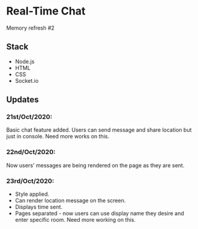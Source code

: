 # Real-Time Chat

Memory refresh #2

## Stack

- Node.js
- HTML
- CSS
- Socket.io

## Updates

### 21st/Oct/2020:

Basic chat feature added. Users can send message and share location
but just in console. Need more works on this.

### 22nd/Oct/2020:

Now users' messages are being rendered on the page as they are sent.

### 23rd/Oct/2020:

- Style applied.
- Can render location message on the screen.
- Displays time sent.
- Pages separated - now users can use display name they desire and enter specific room. Need more working on this.
